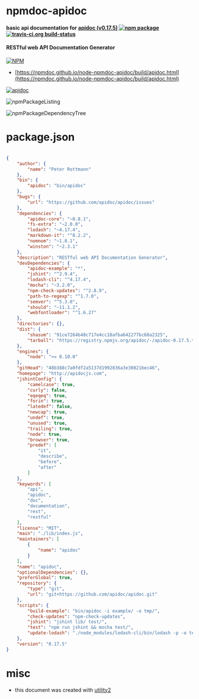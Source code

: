 # npmdoc-apidoc

#### basic api documentation for  [apidoc (v0.17.5)](http://apidocjs.com)  [![npm package](https://img.shields.io/npm/v/npmdoc-apidoc.svg?style=flat-square)](https://www.npmjs.org/package/npmdoc-apidoc) [![travis-ci.org build-status](https://api.travis-ci.org/npmdoc/node-npmdoc-apidoc.svg)](https://travis-ci.org/npmdoc/node-npmdoc-apidoc)

#### RESTful web API Documentation Generator

[![NPM](https://nodei.co/npm/apidoc.png?downloads=true&downloadRank=true&stars=true)](https://www.npmjs.com/package/apidoc)

- [https://npmdoc.github.io/node-npmdoc-apidoc/build/apidoc.html](https://npmdoc.github.io/node-npmdoc-apidoc/build/apidoc.html)

[![apidoc](https://npmdoc.github.io/node-npmdoc-apidoc/build/screenCapture.buildCi.browser.%252Ftmp%252Fbuild%252Fapidoc.html.png)](https://npmdoc.github.io/node-npmdoc-apidoc/build/apidoc.html)

![npmPackageListing](https://npmdoc.github.io/node-npmdoc-apidoc/build/screenCapture.npmPackageListing.svg)

![npmPackageDependencyTree](https://npmdoc.github.io/node-npmdoc-apidoc/build/screenCapture.npmPackageDependencyTree.svg)



# package.json

```json

{
    "author": {
        "name": "Peter Rottmann"
    },
    "bin": {
        "apidoc": "bin/apidoc"
    },
    "bugs": {
        "url": "https://github.com/apidoc/apidoc/issues"
    },
    "dependencies": {
        "apidoc-core": "~0.8.1",
        "fs-extra": "~2.0.0",
        "lodash": "~4.17.4",
        "markdown-it": "^8.2.2",
        "nomnom": "~1.8.1",
        "winston": "~2.3.1"
    },
    "description": "RESTful web API Documentation Generator",
    "devDependencies": {
        "apidoc-example": "*",
        "jshint": "^2.9.4",
        "lodash-cli": "^4.17.4",
        "mocha": "~3.2.0",
        "npm-check-updates": "^2.8.9",
        "path-to-regexp": "^1.7.0",
        "semver": "^5.3.0",
        "should": "~11.1.2",
        "webfontloader": "^1.6.27"
    },
    "directories": {},
    "dist": {
        "shasum": "91ce7264b48c717e4cc18afba642277bc68a2325",
        "tarball": "https://registry.npmjs.org/apidoc/-/apidoc-0.17.5.tgz"
    },
    "engines": {
        "node": ">= 0.10.0"
    },
    "gitHead": "48b388c7a0fdf2a5137d1992836a3e30821bec46",
    "homepage": "http://apidocjs.com",
    "jshintConfig": {
        "camelcase": true,
        "curly": false,
        "eqeqeq": true,
        "forin": true,
        "latedef": false,
        "newcap": true,
        "undef": true,
        "unused": true,
        "trailing": true,
        "node": true,
        "browser": true,
        "predef": [
            "it",
            "describe",
            "before",
            "after"
        ]
    },
    "keywords": [
        "api",
        "apidoc",
        "doc",
        "documentation",
        "rest",
        "restful"
    ],
    "license": "MIT",
    "main": "./lib/index.js",
    "maintainers": [
        {
            "name": "apidoc"
        }
    ],
    "name": "apidoc",
    "optionalDependencies": {},
    "preferGlobal": true,
    "repository": {
        "type": "git",
        "url": "git+https://github.com/apidoc/apidoc.git"
    },
    "scripts": {
        "build-example": "bin/apidoc -i example/ -o tmp/",
        "check-updates": "npm-check-updates",
        "jshint": "jshint lib/ test/",
        "test": "npm run jshint && mocha test/",
        "update-lodash": "./node_modules/lodash-cli/bin/lodash -p -o template/vendor/lodash.custom.min.js include=groupBy,each,extend,some exports=amd"
    },
    "version": "0.17.5"
}
```



# misc
- this document was created with [utility2](https://github.com/kaizhu256/node-utility2)
